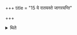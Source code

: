 +++
title = "15 ये रातयस्ते जागरयन्ति"

+++

<details><summary>थिते</summary>

ये रातयस्ते जागरयन्ति १५
</details>
